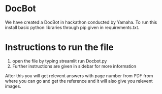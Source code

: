 # DocBot
We have created a DocBot in hackathon conducted by Yamaha.
To run this install basic python libraries through pip given in requirements.txt.
# Instructions to run the file
1) open the file by typing streamlit run Docbot.py
2) Further instructions are given in sidebar for more information

After this you will get relevent answers with page number from PDF from where you can go and get the reference and it will also give you relevent images.

